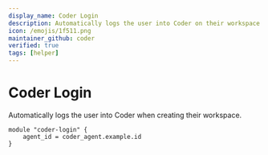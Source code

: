 ```yaml
---
display_name: Coder Login
description: Automatically logs the user into Coder on their workspace
icon: /emojis/1f511.png
maintainer_github: coder
verified: true
tags: [helper]
---
```


# Coder Login

Automatically logs the user into Coder when creating their workspace.

```hcl
module "coder-login" {
    agent_id = coder_agent.example.id
}
```